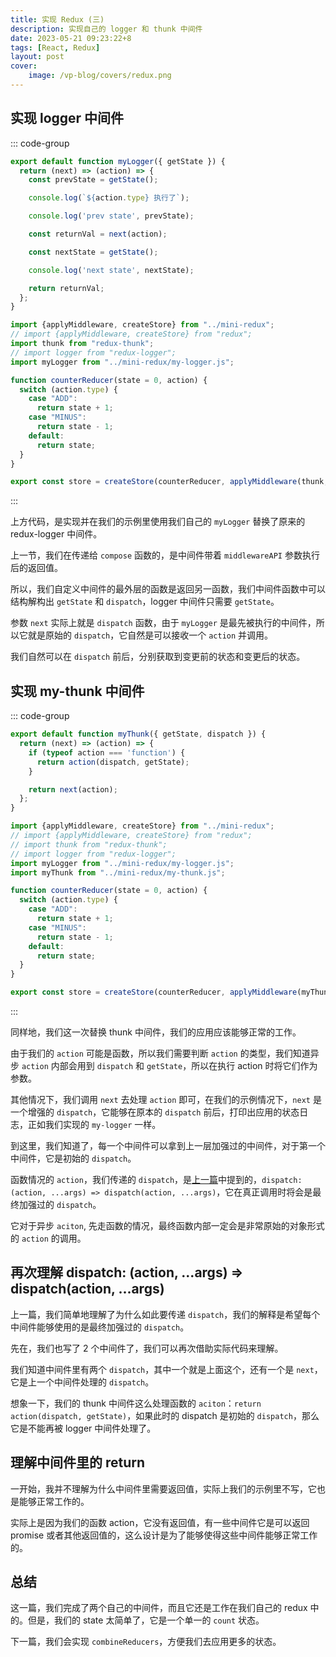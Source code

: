 ```yaml
---
title: 实现 Redux (三)
description: 实现自己的 logger 和 thunk 中间件
date: 2023-05-21 09:23:22+8
tags: [React, Redux]
layout: post
cover:
    image: /vp-blog/covers/redux.png
---
```


## 实现 logger 中间件

::: code-group

```javascript [src/mini-redux/my-logger.js]
export default function myLogger({ getState }) {
  return (next) => (action) => {
    const prevState = getState();

    console.log(`${action.type} 执行了`);

    console.log('prev state', prevState);

    const returnVal = next(action);

    const nextState = getState();

    console.log('next state', nextState);

    return returnVal;
  };
}
```

```javascript [src/store/index.js] {18}
import {applyMiddleware, createStore} from "../mini-redux";
// import {applyMiddleware, createStore} from "redux";
import thunk from "redux-thunk";
// import logger from "redux-logger";
import myLogger from "../mini-redux/my-logger.js";

function counterReducer(state = 0, action) {
  switch (action.type) {
    case "ADD":
      return state + 1;
    case "MINUS":
      return state - 1;
    default:
      return state;
  }
}

export const store = createStore(counterReducer, applyMiddleware(thunk, myLogger));
```

:::

上方代码，是实现并在我们的示例里使用我们自己的 `myLogger` 替换了原来的 redux-logger 中间件。

上一节，我们在传递给 `compose` 函数的，是中间件带着 `middlewareAPI` 参数执行后的返回值。

所以，我们自定义中间件的最外层的函数是返回另一函数，我们中间件函数中可以结构解构出 `getState` 和 `dispatch`，logger 中间件只需要 `getState`。

参数 `next` 实际上就是 `dispatch` 函数，由于 `myLogger` 是最先被执行的中间件，所以它就是原始的 `dispatch`，它自然是可以接收一个 `action` 并调用。

我们自然可以在 `dispatch` 前后，分别获取到变更前的状态和变更后的状态。


## 实现 my-thunk 中间件

::: code-group

```javascript [src/mini-redux/my-thunk.js]
export default function myThunk({ getState, dispatch }) {
  return (next) => (action) => {
    if (typeof action === 'function') {
      return action(dispatch, getState);
    }

    return next(action);
  };
}
```

```javascript [src/store/index.js] {19}
import {applyMiddleware, createStore} from "../mini-redux";
// import {applyMiddleware, createStore} from "redux";
// import thunk from "redux-thunk";
// import logger from "redux-logger";
import myLogger from "../mini-redux/my-logger.js";
import myThunk from "../mini-redux/my-thunk.js";

function counterReducer(state = 0, action) {
  switch (action.type) {
    case "ADD":
      return state + 1;
    case "MINUS":
      return state - 1;
    default:
      return state;
  }
}

export const store = createStore(counterReducer, applyMiddleware(myThunk, myLogger));
```

:::

同样地，我们这一次替换 thunk 中间件，我们的应用应该能够正常的工作。

由于我们的 `action` 可能是函数，所以我们需要判断 `action` 的类型，我们知道异步 `action` 内部会用到 `dispatch` 和 `getState`，所以在执行 action 时将它们作为参数。

其他情况下，我们调用 `next` 去处理 `action` 即可，在我们的示例情况下，`next` 是一个增强的 `dispatch`，它能够在原本的 `dispatch` 前后，打印出应用的状态日志，正如我们实现的 `my-logger` 一样。

到这里，我们知道了，每一个中间件可以拿到上一层加强过的中间件，对于第一个中间件，它是初始的 `dispatch`。

函数情况的 `action`，我们传递的 `dispatch`，是[上一篇](/docs/posts/%E5%AE%9E%E7%8E%B0Redux-2.html)中提到的，`dispatch: (action, ...args) => dispatch(action, ...args)`，它在真正调用时将会是最终加强过的 `dispatch`。

它对于异步 `aciton`, 先走函数的情况，最终函数内部一定会是非常原始的对象形式的 `action` 的调用。


## 再次理解 dispatch: (action, ...args) => dispatch(action, ...args)

上一篇，我们简单地理解了为什么如此要传递 `dispatch`，我们的解释是希望每个中间件能够使用的是最终加强过的 `dispatch`。

先在，我们也写了 2 个中间件了，我们可以再次借助实际代码来理解。

我们知道中间件里有两个 `dispatch`，其中一个就是上面这个，还有一个是 `next`，它是上一个中间件处理的 `dispatch`。

想象一下，我们的 thunk 中间件这么处理函数的 `aciton`：`return action(dispatch, getState)`，如果此时的 dispatch 是初始的 `dispatch`，那么它是不能再被 logger 中间件处理了。


## 理解中间件里的 return

一开始，我并不理解为什么中间件里需要返回值，实际上我们的示例里不写，它也是能够正常工作的。

实际上是因为我们的函数 action，它没有返回值，有一些中间件它是可以返回 promise 或者其他返回值的，这么设计是为了能够使得这些中间件能够正常工作的。


## 总结

这一篇，我们完成了两个自己的中间件，而且它还是工作在我们自己的 redux 中的。但是，我们的 state 太简单了，它是一个单一的 `count` 状态。

下一篇，我们会实现 `combineReducers`，方便我们去应用更多的状态。
